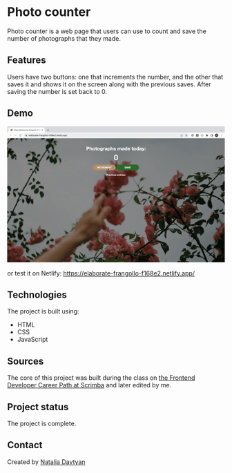 # Photo counter

Photo counter is a web page that users can use to count and save the number of photographs that they made.

## Features
Users have two buttons: one that increments the number, and the other that saves it and shows it on the screen along with the previous saves. After saving the number is set back to 0.

## Demo
![The demonstration](./photo-counter.gif) 

or test it on Netlify: https://elaborate-frangollo-f168e2.netlify.app/ 

## Technologies
The project is built using:
* HTML
* CSS
* JavaScript

## Sources
The core of this project was built during the class on [the Frontend Developer Career Path at Scrimba](https://scrimba.com/learn/frontend) and later edited by me.

## Project status
The project is complete.

## Contact
Created by [Natalia Davtyan](https://github.com/nataliadavtyan)
